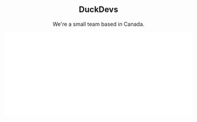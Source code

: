 <br>
<h2 align="center">DuckDevs</h2>

<p align="center">We're a small team based in Canada.</p>

<p align="center">
  <img src="https://raw.githubusercontent.com/DuckDevss/.github/main/github-metrics.svg" alt="Metrics" width="500">
</p>
<br>
